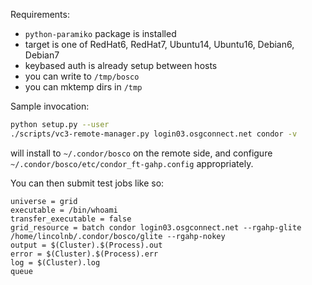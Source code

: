 Requirements:
 * `python-paramiko` package is installed
 * target is one of RedHat6, RedHat7, Ubuntu14, Ubuntu16, Debian6, Debian7
 * keybased auth is already setup between hosts
 * you can write to `/tmp/bosco`
 * you can mktemp dirs in `/tmp`

Sample invocation:
```bash
python setup.py --user
./scripts/vc3-remote-manager.py login03.osgconnect.net condor -v
```

will install to `~/.condor/bosco` on the remote side, and configure `~/.condor/bosco/etc/condor_ft-gahp.config` appropriately.

You can then submit test jobs like so:

```
universe = grid
executable = /bin/whoami
transfer_executable = false
grid_resource = batch condor login03.osgconnect.net --rgahp-glite /home/lincolnb/.condor/bosco/glite --rgahp-nokey
output = $(Cluster).$(Process).out
error = $(Cluster).$(Process).err
log = $(Cluster).log
queue
```
